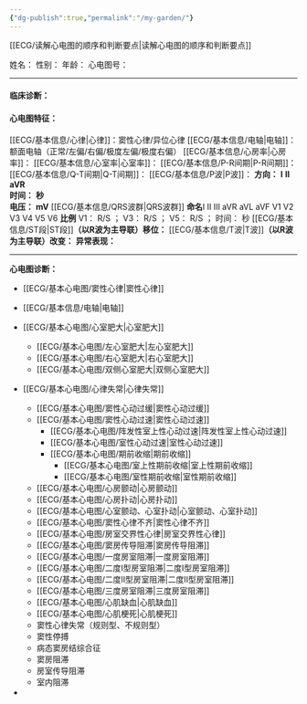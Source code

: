 ```yaml
---
{"dg-publish":true,"permalink":"/my-garden/"}
---
```



[[ECG/读解心电图的顺序和判断要点\|读解心电图的顺序和判断要点]]

  
姓名：
性别：
年龄：
心电图号：

-----
#### 临床诊断：
#### 心电图特征：
[[ECG/基本信息/心律\|心律]]：窦性心律/异位心律
[[ECG/基本信息/电轴\|电轴]]：额面电轴（正常/左偏/右偏/极度左偏/极度右偏）
[[ECG/基本信息/心房率\|心房率]]：
[[ECG/基本信息/心室率\|心室率]]：
[[ECG/基本信息/P-R间期\|P-R间期]]：
[[ECG/基本信息/Q-T间期\|Q-T间期]]：
[[ECG/基本信息/P波\|P波]]：
	**方向：**  **Ⅰ**    **Ⅱ**    **aVR**     
	**时间：**     **秒**    
	**电压：**     **mV**
[[ECG/基本信息/QRS波群\|QRS波群]]
	**命名**Ⅰ     Ⅱ     Ⅲ     aVR     aVL     aVF     V1     V2     V3     V4     V5     V6
	**比例**
		V1：    R/S          ；
		V3：    R/S          ；
		V5：    R/S          ；
	时间：     秒
 [[ECG/基本信息/ST段\|ST段]]**（以R波为主导联）移位：**
 [[ECG/基本信息/T波\|T波]]**（以R波为主导联）改变：**
 **异常表现：**

---
**心电图诊断：**
- [[ECG/基本心电图/窦性心律\|窦性心律]]
- [[ECG/基本信息/电轴\|电轴]]

- [[ECG/基本心电图/心室肥大\|心室肥大]]
	- [[ECG/基本心电图/左心室肥大\|左心室肥大]]
	- [[ECG/基本心电图/右心室肥大\|右心室肥大]]
	- [[ECG/基本心电图/双侧心室肥大\|双侧心室肥大]]
- [[ECG/基本心电图/心律失常\|心律失常]]
	- [[ECG/基本心电图/窦性心动过缓\|窦性心动过缓]]
	- [[ECG/基本心电图/窦性心动过速\|窦性心动过速]]
		- [[ECG/基本心电图/阵发性室上性心动过速\|阵发性室上性心动过速]]
		- [[ECG/基本心电图/室性心动过速\|室性心动过速]]
		- [[ECG/基本心电图/期前收缩\|期前收缩]]
			- [[ECG/基本心电图/室上性期前收缩\|室上性期前收缩]]
			- [[ECG/基本心电图/室性期前收缩\|室性期前收缩]]
	- [[ECG/基本心电图/心房颤动\|心房颤动]]
	- [[ECG/基本心电图/心房扑动\|心房扑动]]
	- [[ECG/基本心电图/心室颤动、心室扑动\|心室颤动、心室扑动]]
	- [[ECG/基本心电图/窦性心律不齐\|窦性心律不齐]]
	- [[ECG/基本心电图/房室交界性心律\|房室交界性心律]]
	- [[ECG/基本心电图/窦房传导阻滞\|窦房传导阻滞]]
	- [[ECG/基本心电图/一度房室阻滞\|一度房室阻滞]]
	- [[ECG/基本心电图/二度Ⅰ型房室阻滞\|二度Ⅰ型房室阻滞]]
	- [[ECG/基本心电图/二度Ⅱ型房室阻滞\|二度Ⅱ型房室阻滞]]
	- [[ECG/基本心电图/三度房室阻滞\|三度房室阻滞]] 
	- [[ECG/基本心电图/心肌缺血\|心肌缺血]]
	- [[ECG/基本心电图/心肌梗死\|心肌梗死]]
	- 窦性心律失常（规则型、不规则型）
	- 窦性停搏
	- 病态窦房结综合征
	- 窦房阻滞
	- 房室传导阻滞
	- 室内阻滞
- 



